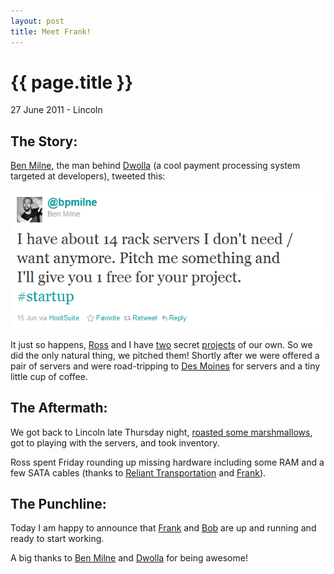 ```yaml
---
layout: post
title: Meet Frank!
---
```


{{ page.title }}
================

<p class="meta">27 June 2011 - Lincoln</p>

## The Story:
[Ben Milne](http://benmilne.com/), the man behind [Dwolla](https://dwolla.com) (a cool payment processing system targeted at developers), tweeted this:

![bpmilne-servers](/images/posts/bpmilne-servers-openneb.PNG "Servers for all!")

It just so happens, [Ross](https://twitter.com/rossnelson) and I have [two](http://hackneb.org) secret [projects](http://openneb.org) of our own.  So we did the only natural thing, we pitched them!  Shortly after we were offered a pair of servers and were road-tripping to [Des Moines](http://desmob.com/) for servers and a tiny little cup of coffee.

## The Aftermath:

We got back to Lincoln late Thursday night, [roasted some marshmallows](http://twitpic.com/5fx9md), got to playing with the servers, and took inventory.

Ross spent Friday rounding up missing hardware including some RAM and a few SATA cables (thanks to [Reliant Transportation]() and [Frank](https://twitter.com/hulign)).

## The Punchline:
Today I am happy to announce that [Frank](https://twitter.com/server_frank) and [Bob](https://twitter.com/bob) are up and running and ready to start working.

A big thanks to [Ben Milne](http://benmilne.com/) and [Dwolla](https://dwolla.com) for being awesome!